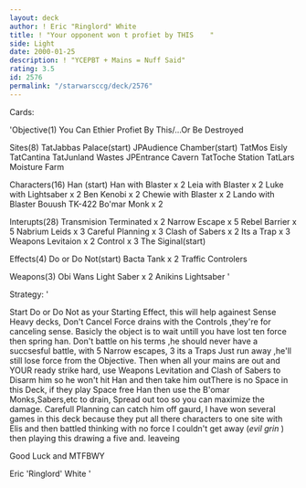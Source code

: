 ```yaml
---
layout: deck
author: ! Eric "Ringlord" White
title: ! "Your opponent won t profiet by THIS    "
side: Light
date: 2000-01-25
description: ! "YCEPBT + Mains = Nuff Said"
rating: 3.5
id: 2576
permalink: "/starwarsccg/deck/2576"
---
```

Cards: 

'Objective(1)
You Can Ethier Profiet By This/...Or Be Destroyed

Sites(8)
TatJabbas Palace(start)
JPAudience Chamber(start)
TatMos Eisly
TatCantina
TatJunland Wastes
JPEntrance Cavern
TatToche Station
TatLars Moisture Farm

Characters(16)
Han (start)
Han with Blaster x 2
Leia with Blaster x 2
Luke with Lightsaber x 2
Ben Kenobi x 2
Chewie with Blaster x 2
Lando with Blaster
Bouush
TK-422
Bo'mar Monk x 2

Interupts(28)
Transmision Terminated x 2
Narrow Escape x 5
Rebel Barrier x 5
Nabrium Leids x 3
Careful Planning x 3
Clash of Sabers x 2
Its a Trap x 3
Weapons Levitaion x 2
Control x 3
The Siginal(start)

Effects(4)
Do or Do Not(start)
Bacta Tank x 2
Traffic Controlers

Weapons(3)
Obi Wans Light Saber x 2
Anikins Lightsaber  '

Strategy: '

Start Do or Do Not as your Starting Effect, this will help againest Sense Heavy decks, Don't Cancel Force drains with the Controls ,they're for canceling sense. Basicly the object is to wait untill you have lost ten force then spring han. Don't battle on his terms ,he should never have a succsesful battle, with 5 Narrow escapes, 3 its a Traps  Just run away ,he'll still lose force from the Objective. Then when all your mains are out and YOUR ready strike hard, use Weapons Levitation and Clash of Sabers to Disarm him so he won't hit Han and then take him outThere is no Space in this Deck, if they play Space free Han then use the B'omar Monks,Sabers,etc to drain, Spread out too so you can maximize the damage. Carefull Planning can catch him off gaurd, I have won several games in this deck because they put all there characters to one site with Elis and then battled thinking with no force I couldn't get away (*evil grin* ) then playing this drawing a five and. leaveing

Good Luck and MTFBWY

Eric 'Ringlord' White    '
